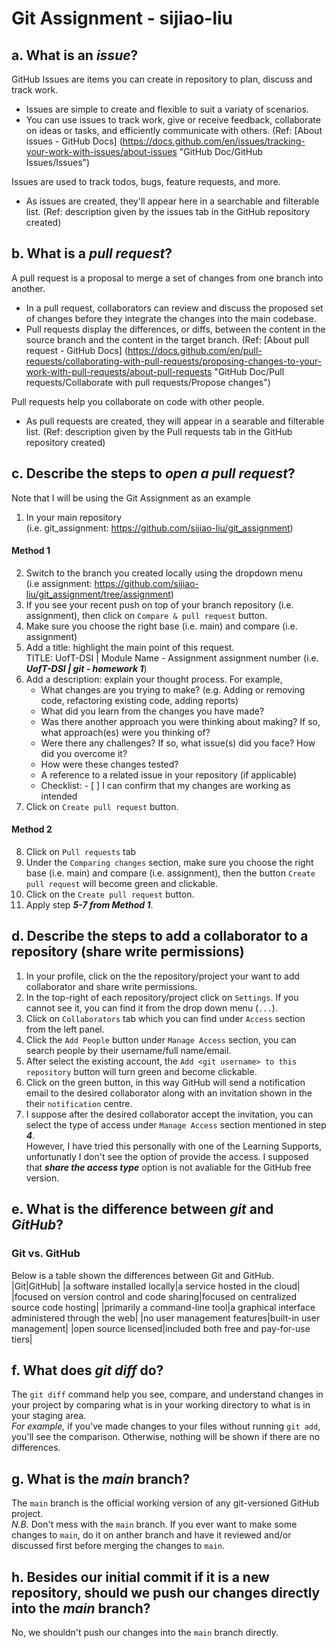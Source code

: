 # Git Assignment - sijiao-liu  

## a. What is an **_issue_**?
GitHub Issues are items you can create in repository to plan, discuss and track work. 
- Issues are simple to create and flexible to suit a variaty of scenarios. 
- You can use issues to track work, give or receive feedback, collaborate on ideas or tasks, and efficiently communicate with others.
(Ref: [About issues - GitHub Docs] (https://docs.github.com/en/issues/tracking-your-work-with-issues/about-issues "GitHub Doc/GitHub Issues/Issues")

Issues are used to track todos, bugs, feature requests, and more. 
- As issues are created, they'll appear here in a searchable and filterable list. 
(Ref: description given by the issues tab in the GitHub repository created)


## b. What is a **_pull request_**?
A pull request is a proposal to merge a set of changes from one branch into another.  
- In a pull request, collaborators can review and discuss the proposed set of changes before they integrate the changes into the main codebase.
- Pull requests display the differences, or diffs, between the content in the source branch and the content in the target branch.
(Ref: [About pull request - GitHub Docs] (https://docs.github.com/en/pull-requests/collaborating-with-pull-requests/proposing-changes-to-your-work-with-pull-requests/about-pull-requests "GitHub Doc/Pull requests/Collaborate with pull requests/Propose changes")

Pull requests help you collaborate on code with other people.
- As pull requests are created, they will appear in a searable and filterable list.
(Ref: description given by the Pull requests tab in the GitHub repository created)


## c. Describe the steps to **_open a pull request_**?
Note that I will be using the Git Assignment as an example
1. In your main repository  
    (i.e. git_assignment: https://github.com/sijiao-liu/git_assignment)
#### Method 1
2. Switch to the branch you created locally using the dropdown menu  
    (i.e assignment: https://github.com/sijiao-liu/git_assignment/tree/assignment)
3. If you see your recent push on top of your branch repository (i.e. assignment), then click on `Compare & pull request` button.
4. Make sure you choose the right base (i.e. main) and compare (i.e. assignment)
5. Add a title: highlight the main point of this request.  
    TITLE: UofT-DSI | Module Name - Assignment assignment number (i.e. **_UofT-DSI | git - homework 1_**)
6. Add a description: explain your thought process. For example,
    * What changes are you trying to make? (e.g. Adding or removing code, refactoring existing code, adding reports)
    * What did you learn from the changes you have made?
    * Was there another approach you were thinking about making? If so, what approach(es) were you thinking of?
    * Were there any challenges? If so, what issue(s) did you face? How did you overcome it?
    * How were these changes tested?
    * A reference to a related issue in your repository (if applicable)
    * Checklist: - [ ] I can confirm that my changes are working as intended
7. Click on `Create pull request` button.

#### Method 2
8. Click on `Pull requests` tab
9. Under the `Comparing changes` section, make sure you choose the right base (i.e. main) and compare (i.e. assignment), then the button `Create pull request` will become green and clickable.
10. Click on the `Create pull request` button.
11. Apply step **_5-7 from Method 1_**.


## d. Describe the steps to add a collaborator to a repository (share write permissions)
1. In your profile, click on the the repository/project your want to add collaborator and share write permissions.
2. In the top-right of each repository/project click on `Settings`. If you cannot see it, you can find it from the drop down menu (`...`).
3. Click on `Collaborators` tab which you can find under `Access` section from the left panel.
4. Click the `Add People` button under `Manage Access` section, you can search people by their username/full name/email.
5. After select the existing account, the `Add <git username> to this repository` button will turn green and become clickable. 
6. Click on the green button, in this way GitHub will send a notification email to the desired collaborator along with an invitation shown in the their `notification` centre. 
7. I suppose after the desired collaborator accept the invitation, you can select the type of access under `Manage Access` section mentioned in step **_4_**.  
However, I have tried this personally with one of the Learning Supports, unfortunatly I don't see the option of provide the access. I supposed that **_share the access type_** option is not avaliable for the GitHub free version.


## e. What is the difference between **_git_** and **_GitHub_**?
### Git vs. GitHub
Below is a table shown the differences between Git and GitHub.  
|Git|GitHub|
|a software installed locally|a service hosted in the cloud|
|focused on version control and code sharing|focused on centralized source code hosting|
|primarily a command-line tool|a graphical interface administered through the web|
|no user management features|built-in user management|
|open source licensed|included both free and pay-for-use tiers|


## f. What does **_git diff_** do?
The `git diff` command help you see, compare, and understand changes in your project by comparing what is in your working directory to what is in your staging area.  
_For example,_ if you've made changes to your files without running `git add`, you'll see the comparison. Otherwise, nothing will be shown if there are no differences.  


## g. What is the **_main_** branch?
The `main` branch is the official working version of any git-versioned GitHub project.  
_N.B._ Don't mess with the `main` branch. If you ever want to make some changes to `main`, do it on anther branch and have it reviewed and/or discussed first before merging the changes to `main`.


## h. Besides our initial commit if it is a new repository, should we push our changes directly into the **_main_** branch?
No, we shouldn't push our changes into the `main` branch directly.

